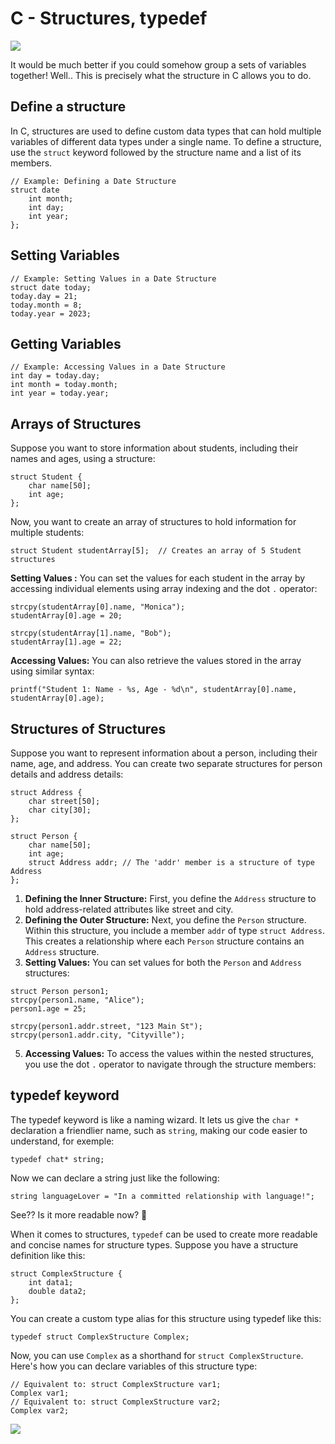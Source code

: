 # C - Structures, typedef
![](https://i.giphy.com/media/yxrRWuLhRwcTgEZ7np/giphy.webp)

It would be much better if you could somehow group a sets of variables together!
Well.. This is precisely what the structure in C allows you to do.

## Define a structure
In C, structures are used to define custom data types that can hold multiple variables of different data types under a single name. To define a structure, use the `struct` keyword followed by the structure name and a list of its members.
```
// Example: Defining a Date Structure
struct date
    int month;
    int day;
    int year;
};
```
## Setting Variables
```
// Example: Setting Values in a Date Structure
struct date today;
today.day = 21;
today.month = 8;
today.year = 2023;
```
## Getting Variables
```
// Example: Accessing Values in a Date Structure
int day = today.day;
int month = today.month;
int year = today.year;
```
## Arrays of Structures

Suppose you want to store information about students, including their names and ages, using a structure:
```
struct Student {
    char name[50];
    int age;
};
```
Now, you want to create an array of structures to hold information for multiple students:
```
struct Student studentArray[5];  // Creates an array of 5 Student structures
```
**Setting Values :** You can set the values for each student in the array by accessing individual elements using array indexing and the dot `.` operator:
```
strcpy(studentArray[0].name, "Monica");
studentArray[0].age = 20;

strcpy(studentArray[1].name, "Bob");
studentArray[1].age = 22;
```
**Accessing Values:** You can also retrieve the values stored in the array using similar syntax:
```
printf("Student 1: Name - %s, Age - %d\n", studentArray[0].name, studentArray[0].age);
```
## Structures of Structures
Suppose you want to represent information about a person, including their name, age, and address. You can create two separate structures for person details and address details:
```
struct Address {
    char street[50];
    char city[30];
};

struct Person {
    char name[50];
    int age;
    struct Address addr; // The 'addr' member is a structure of type Address
};
```
1. **Defining the Inner Structure:** First, you define the `Address` structure to hold address-related attributes like street and city.
2. **Defining the Outer Structure:** Next, you define the `Person` structure. Within this structure, you include a member `addr` of type `struct Address`. This creates a relationship where each `Person` structure contains an `Address` structure.
3. **Setting Values:** You can set values for both the `Person` and `Address` structures:
```
struct Person person1;
strcpy(person1.name, "Alice");
person1.age = 25;

strcpy(person1.addr.street, "123 Main St");
strcpy(person1.addr.city, "Cityville");
```
5. **Accessing Values:** To access the values within the nested structures, you use the dot `.` operator to navigate through the structure members:
## typedef keyword

The typedef keyword is like a naming wizard. It lets us give the `char *` declaration a friendlier name, such as `string`, making our code easier to understand, for exemple:
```
typedef chat* string;
```
Now we can declare a string just like the following:
```
string languageLover = "In a committed relationship with language!";
```
See?? Is it more readable now? 👀

When it comes to structures, `typedef` can be used to create more readable and concise names for structure types.
Suppose you have a structure definition like this:
```
struct ComplexStructure {
    int data1;
    double data2;
};
```
You can create a custom type alias for this structure using typedef like this:
```
typedef struct ComplexStructure Complex;
```
Now, you can use `Complex` as a shorthand for `struct ComplexStructure`. Here's how you can declare variables of this structure type:
```
// Equivalent to: struct ComplexStructure var1;
Complex var1;
// Equivalent to: struct ComplexStructure var2;
Complex var2;
```
![](https://media0.giphy.com/media/SSFBdmmKG3jK9GqDbt/giphy.gif?cid=ecf05e47f0es1gwfumh3crp7xu7ke9z2lmt4m6d0h5mbm5er&ep=v1_gifs_related&rid=giphy.gif&ct=g)


